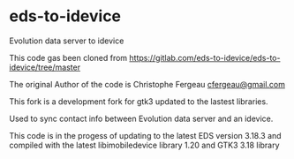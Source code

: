 eds-to-idevice
==============
Evolution data server to idevice

This code gas been cloned from https://gitlab.com/eds-to-idevice/eds-to-idevice/tree/master

The original Author of the code is Christophe Fergeau <cfergeau@gmail.com>

This fork is a development fork for gtk3 updated to the lastest libraries.

Used to sync contact info between Evolution data server and an idevice.

This code is in the progess of updating to the latest EDS version 3.18.3 and 
compiled with the latest libimobiledevice library 1.20 and GTK3 3.18 library
